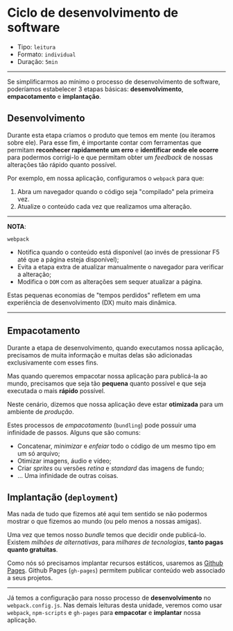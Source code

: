 # Ciclo de desenvolvimento de software

* Tipo: `leitura`
* Formato: `individual`
* Duração: `5min`

***

Se simplificarmos ao mínimo o processo de desenvolvimento de software, poderíamos estabelecer 3 etapas básicas: **desenvolvimento**, **empacotamento** e **implantação**.

## Desenvolvimento

Durante esta etapa criamos o produto que temos em mente (ou iteramos sobre ele). Para esse fim, é importante contar com ferramentas que permitam **reconhecer rapidamente um erro** e **identificar onde ele ocorre** para podermos corrigi-lo e que permitam obter um _feedback_ de nossas alterações tão rápido quanto possível.

Por exemplo, em nossa aplicação, configuramos o `webpack` para que:

1. Abra um navegador quando o código seja "compilado" pela primeira vez.
2. Atualize o conteúdo cada vez que realizamos uma alteração.

***

**NOTA**:

`webpack`

* Notifica quando o conteúdo está disponível (ao invés de pressionar F5 até que a página esteja disponível);
* Evita a etapa extra de atualizar manualmente o navegador para verificar a alteração;
* Modifica o `DOM` com as alterações sem sequer atualizar a página.

Estas pequenas economias de "tempos perdidos" refletem em uma experiência de desenvolvimento (DX) muito mais dinâmica.

***

## Empacotamento

Durante a etapa de desenvolvimento, quando executamos nossa aplicação,  precisamos de muita informação e muitas delas são adicionadas exclusivamente com esses fins.

Mas quando queremos empacotar nossa aplicação para publicá-la ao mundo, precisamos que seja tão **pequena** quanto possível e que seja executada o mais **rápido** possível.

Neste cenário, dizemos que nossa aplicação deve estar **otimizada** para um ambiente de *produção*.

Estes processos de *empacotamento* (`bundling`) pode possuir uma infinidade de passos. Alguns que são comuns:

* Concatenar, *minimizar* e *enfeiar* todo o código de um mesmo tipo em um só arquivo;
* Otimizar imagens, áudio e vídeo;
* Criar *sprites* ou versões *retina* e *standard* das imagens de fundo;
* ... Uma infinidade de outras coisas.

## Implantação (`deployment`)

Mas nada de tudo que fizemos até aqui tem sentido se não podermos mostrar o que fizemos ao mundo (ou pelo menos a nossas amigas).

Uma vez que temos nosso *bundle* temos que decidir onde publicá-lo. Existem *milhões de alternativas*, para *milhares de tecnologias*, **tanto pagas quanto gratuitas**.

Como nós só precisamos implantar recursos estáticos, usaremos as [Github Pages](https://pages.github.com/). Github Pages (`gh-pages`) permitem publicar conteúdo web associado a seus projetos.

***

Já temos a configuração para nosso processo de **desenvolvimento** no `webpack.config.js`. Nas demais leituras desta unidade, veremos como usar `webpack`, `npm-scripts` e `gh-pages` para **empacotar** e **implantar** nossa aplicação.
